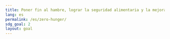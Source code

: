 ```yaml
---
title: Poner fin al hambre, lograr la seguridad alimentaria y la mejora de la nutrición y promover la agricultura sostenible
lang: es
permalink: /es/zero-hunger/
sdg_goal: 2
layout: goal
---
```


